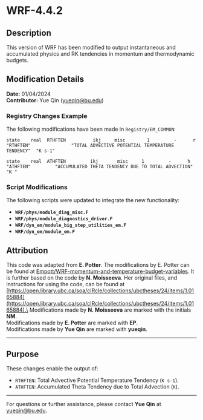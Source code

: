# WRF-4.4.2

## Description

This version of WRF has been modified to output instantaneous and accumulated physics and RK tendencies in momentum and thermodynamic budgets.

## Modification Details

**Date:** 01/04/2024\
**Contributor:** Yue Qin ([yueqin@bu.edu](mailto\:yueqin@bu.edu))

### Registry Changes Example

The following modifications have been made in `Registry/EM_COMMON`:

```plaintext
state    real  RTHFTEN          ikj     misc        1         -      r        "RTHFTEN"               "TOTAL ADVECTIVE POTENTIAL TEMPERATURE TENDENCY"  "K s-1"

state    real  ATHFTEN         ikj       misc     1         -      h       "ATHFTEN"         "ACCUMULATED THETA TENDENCY DUE TO TOTAL ADVECTION"       "K "
```

### Script Modifications

The following scripts were updated to integrate the new functionality:

- **`WRF/phys/module_diag_misc.F`**
- **`WRF/phys/module_diagnostics_driver.F`**
- **`WRF/dyn_em/module_big_step_utilities_em.F`**
- **`WRF/dyn_em/module_em.F`**

## Attribution

This code was adapted from **E. Potter**. The modifications by E. Potter can be found at [Empott/WRF-momentum-and-temperature-budget-variables](https://github.com/Empott/WRF-momentum-and-temperature-budget-variables). It is further based on the code by **N. Moisseeva**. Her original files, and instructions for using the code, can be found at [https://open.library.ubc.ca/soa/cIRcle/collections/ubctheses/24/items/1.0165884](https://open.library.ubc.ca/soa/cIRcle/collections/ubctheses/24/items/1.0165884).\
Modifications made by **N. Moisseeva** are marked with the initials **NM**.\
Modifications made by **E. Potter** are marked with **EP**.\
Modifications made by **Yue Qin** are marked with **yueqin**.

---

## Purpose

These changes enable the output of:

- `RTHFTEN`: Total Advective Potential Temperature Tendency (`K s-1`).
- `ATHFTEN`: Accumulated Theta Tendency due to Total Advection (`K`).

---

For questions or further assistance, please contact **Yue Qin** at [yueqin@bu.edu](mailto\:yueqin@bu.edu).

